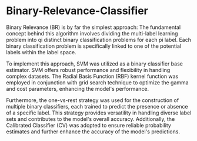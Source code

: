 # Binary-Relevance-Classifier
Binary Relevance (BR) is by far the simplest approach: The fundamental concept behind this
algorithm involves dividing the multi-label learning problem into qi distinct binary
classification problems for each pi label. Each binary classification problem is specifically
linked to one of the potential labels within the label space.

To implement this approach, SVM was utilized as a binary classifier base estimator. SVM
offers robust performance and flexibility in handling complex datasets. The Radial Basis
Function (RBF) kernel function was employed in conjunction with grid search technique to
optimize the gamma and cost parameters, enhancing the model's performance.

Furthermore, the one-vs-rest strategy was used for the construction of multiple binary
classifiers, each trained to predict the presence or absence of a specific label. This strategy
provides versatility in handling diverse label sets and contributes to the model's overall
accuracy. Additionally, the Calibrated Classifier (CV) was adopted to ensure reliable
probability estimates and further enhance the accuracy of the model's predictions.
